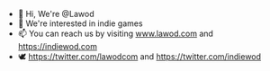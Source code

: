 - 👋 Hi, We're @Lawod
- 👀 We're interested in indie games
- 📫 You can reach us by visiting www.lawod.com and https://indiewod.com
- 🕊 https://twitter.com/lawodcom and https://twitter.com/indiewod
